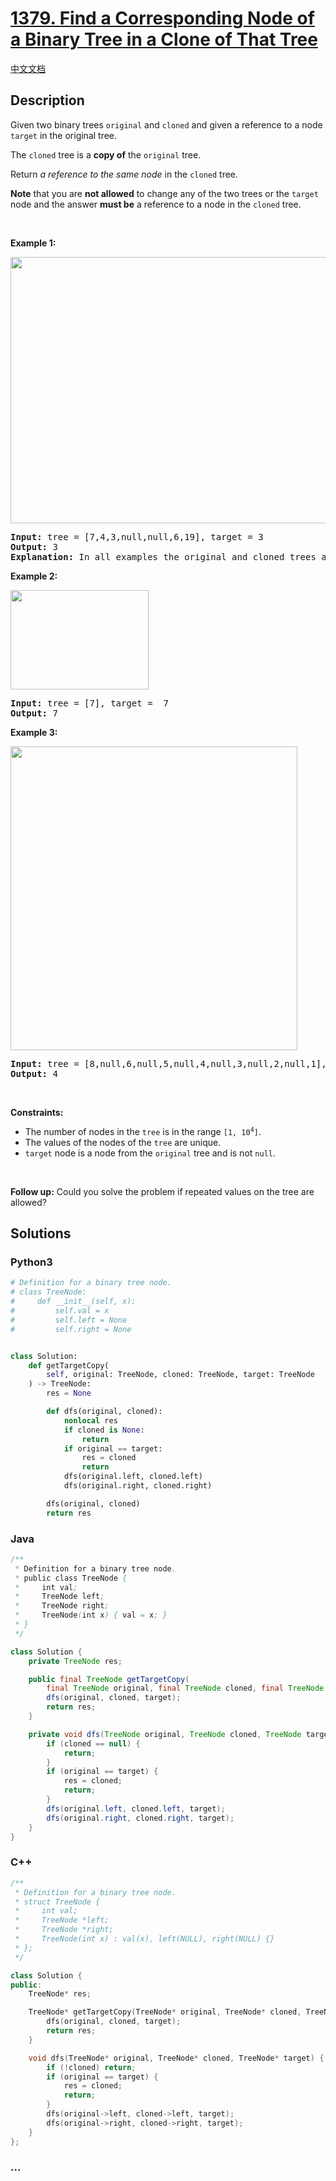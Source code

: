 # [1379. Find a Corresponding Node of a Binary Tree in a Clone of That Tree](https://leetcode.com/problems/find-a-corresponding-node-of-a-binary-tree-in-a-clone-of-that-tree)

[中文文档](/solution/1300-1399/1379.Find%20a%20Corresponding%20Node%20of%20a%20Binary%20Tree%20in%20a%20Clone%20of%20That%20Tree/README.md)

## Description

<p>Given two binary trees <code>original</code> and <code>cloned</code> and given a reference to a node <code>target</code> in the original tree.</p>

<p>The <code>cloned</code> tree is a <strong>copy of</strong> the <code>original</code> tree.</p>

<p>Return <em>a reference to the same node</em> in the <code>cloned</code> tree.</p>

<p><strong>Note</strong> that you are <strong>not allowed</strong> to change any of the two trees or the <code>target</code> node and the answer <strong>must be</strong> a reference to a node in the <code>cloned</code> tree.</p>

<p>&nbsp;</p>
<p><strong>Example 1:</strong></p>
<img alt="" src="https://fastly.jsdelivr.net/gh/doocs/leetcode@main/solution/1300-1399/1379.Find%20a%20Corresponding%20Node%20of%20a%20Binary%20Tree%20in%20a%20Clone%20of%20That%20Tree/images/e1.png" style="width: 544px; height: 426px;" />
<pre>
<strong>Input:</strong> tree = [7,4,3,null,null,6,19], target = 3
<strong>Output:</strong> 3
<strong>Explanation:</strong> In all examples the original and cloned trees are shown. The target node is a green node from the original tree. The answer is the yellow node from the cloned tree.
</pre>

<p><strong>Example 2:</strong></p>
<img alt="" src="https://fastly.jsdelivr.net/gh/doocs/leetcode@main/solution/1300-1399/1379.Find%20a%20Corresponding%20Node%20of%20a%20Binary%20Tree%20in%20a%20Clone%20of%20That%20Tree/images/e2.png" style="width: 221px; height: 159px;" />
<pre>
<strong>Input:</strong> tree = [7], target =  7
<strong>Output:</strong> 7
</pre>

<p><strong>Example 3:</strong></p>
<img alt="" src="https://fastly.jsdelivr.net/gh/doocs/leetcode@main/solution/1300-1399/1379.Find%20a%20Corresponding%20Node%20of%20a%20Binary%20Tree%20in%20a%20Clone%20of%20That%20Tree/images/e3.png" style="width: 459px; height: 486px;" />
<pre>
<strong>Input:</strong> tree = [8,null,6,null,5,null,4,null,3,null,2,null,1], target = 4
<strong>Output:</strong> 4
</pre>

<p>&nbsp;</p>
<p><strong>Constraints:</strong></p>

<ul>
	<li>The number of nodes in the <code>tree</code> is in the range <code>[1, 10<sup>4</sup>]</code>.</li>
	<li>The values of the nodes of the <code>tree</code> are unique.</li>
	<li><code>target</code> node is a node from the <code>original</code> tree and is not <code>null</code>.</li>
</ul>

<p>&nbsp;</p>
<p><strong>Follow up:</strong> Could you solve the problem if repeated values on the tree are allowed?</p>

## Solutions

<!-- tabs:start -->

### **Python3**

```python
# Definition for a binary tree node.
# class TreeNode:
#     def __init__(self, x):
#         self.val = x
#         self.left = None
#         self.right = None


class Solution:
    def getTargetCopy(
        self, original: TreeNode, cloned: TreeNode, target: TreeNode
    ) -> TreeNode:
        res = None

        def dfs(original, cloned):
            nonlocal res
            if cloned is None:
                return
            if original == target:
                res = cloned
                return
            dfs(original.left, cloned.left)
            dfs(original.right, cloned.right)

        dfs(original, cloned)
        return res
```

### **Java**

```java
/**
 * Definition for a binary tree node.
 * public class TreeNode {
 *     int val;
 *     TreeNode left;
 *     TreeNode right;
 *     TreeNode(int x) { val = x; }
 * }
 */

class Solution {
    private TreeNode res;

    public final TreeNode getTargetCopy(
        final TreeNode original, final TreeNode cloned, final TreeNode target) {
        dfs(original, cloned, target);
        return res;
    }

    private void dfs(TreeNode original, TreeNode cloned, TreeNode target) {
        if (cloned == null) {
            return;
        }
        if (original == target) {
            res = cloned;
            return;
        }
        dfs(original.left, cloned.left, target);
        dfs(original.right, cloned.right, target);
    }
}
```

### **C++**

```cpp
/**
 * Definition for a binary tree node.
 * struct TreeNode {
 *     int val;
 *     TreeNode *left;
 *     TreeNode *right;
 *     TreeNode(int x) : val(x), left(NULL), right(NULL) {}
 * };
 */

class Solution {
public:
    TreeNode* res;

    TreeNode* getTargetCopy(TreeNode* original, TreeNode* cloned, TreeNode* target) {
        dfs(original, cloned, target);
        return res;
    }

    void dfs(TreeNode* original, TreeNode* cloned, TreeNode* target) {
        if (!cloned) return;
        if (original == target) {
            res = cloned;
            return;
        }
        dfs(original->left, cloned->left, target);
        dfs(original->right, cloned->right, target);
    }
};
```

### **...**

```

```

<!-- tabs:end -->
